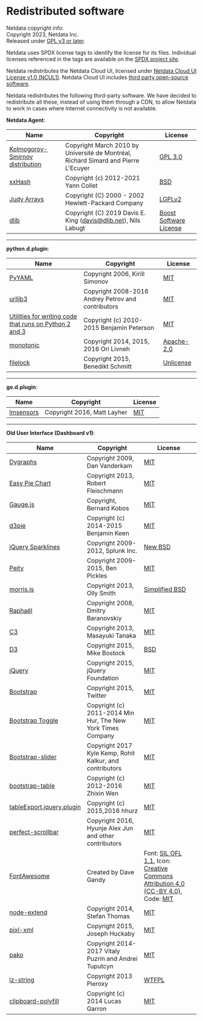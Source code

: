 # Redistributed software

Netdata copyright info:<br/>
Copyright 2023, Netdata Inc.<br/>
Released under [GPL v3 or later](https://raw.githubusercontent.com/netdata/netdata/master/LICENSE).

Netdata uses SPDX license tags to identify the license for its files.
Individual licenses referenced in the tags are available on the [SPDX project site](http://spdx.org/licenses/).

Netdata redistributes the Netdata Cloud UI, licensed under [Netdata Cloud UI License v1.0 (NCUL1)](https://app.netdata.cloud/LICENSE.txt). Netdata Cloud UI includes [third party open-source software](https://app.netdata.cloud/3D_PARTY_LICENSES.txt).

Netdata redistributes the following third-party software.
We have decided to redistribute all these, instead of using them through a CDN, to allow Netdata to work in cases where Internet connectivity is not available.

**Netdata Agent**:

| Name                                                                    | Copyright                                                                          | License                                                                                  |
|-------------------------------------------------------------------------|------------------------------------------------------------------------------------|------------------------------------------------------------------------------------------|
| [Kolmogorov-Smirnov distribution](http://simul.iro.umontreal.ca/ksdir/) | Copyright March 2010 by Université de Montréal, Richard Simard and Pierre L'Ecuyer | [GPL 3.0](https://www.gnu.org/licenses/gpl-3.0.en.html)                                  |
| [xxHash](https://github.com/Cyan4973/xxHash)                            | Copyright (c) 2012-2021 Yann Collet                                                | [BSD](https://github.com/Cyan4973/xxHash/blob/dev/LICENSE)                               |
| [Judy Arrays](https://sourceforge.net/projects/judy/)                   | Copyright (C) 2000 - 2002 Hewlett-Packard Company                                  | [LGPLv2](https://www.gnu.org/licenses/old-licenses/lgpl-2.1.en.html)                     |
| [dlib](https://github.com/davisking/dlib/)                              | Copyright (C) 2019  Davis E. King (davis@dlib.net), Nils Labugt                    | [Boost Software License](https://github.com/davisking/dlib/blob/master/dlib/LICENSE.txt) |

---

**python.d.plugin**:

| Name                                                                                                                                                                                     | Copyright                                             | License                                                          |
|------------------------------------------------------------------------------------------------------------------------------------------------------------------------------------------|-------------------------------------------------------|------------------------------------------------------------------|
| [PyYAML](https://pypi.org/project/PyYAML/)                                                                                                                                               | Copyright 2006, Kirill Simonov                        | [MIT](https://github.com/yaml/pyyaml/blob/master/LICENSE)        |
| [urllib3](https://github.com/shazow/urllib3)                                                                                                                                             | Copyright 2008-2016 Andrey Petrov and contributors    | [MIT](https://github.com/shazow/urllib3/blob/master/LICENSE.txt) |
| [Utilities for writing code that runs on Python 2 and 3](https://raw.githubusercontent.com/netdata/netdata/master/src/collectors/python.d.plugin/python_modules/urllib3/packages/six.py) | Copyright (c) 2010-2015 Benjamin Peterson             | [MIT](https://github.com/benjaminp/six/blob/master/LICENSE)      |
| [monotonic](https://github.com/atdt/monotonic)                                                                                                                                           | Copyright 2014, 2015, 2016 Ori Livneh                 | [Apache-2.0](http://www.apache.org/licenses/LICENSE-2.0)         |
| [filelock](https://github.com/benediktschmitt/py-filelock)                                                                                                                               | Copyright 2015, Benedikt Schmitt                      | [Unlicense](https://unlicense.org/)                              |

---

**go.d.plugin**:

| Name                                               | Copyright                   | License                                                             |
|----------------------------------------------------|-----------------------------|---------------------------------------------------------------------|
| [lmsensors](https://github.com/mdlayher/lmsensors) | Copyright 2016, Matt Layher | [MIT](https://github.com/mdlayher/lmsensors/blob/master/LICENSE.md) |

---

**Old User Interface (Dashboard v1)**:

| Name                                                                            | Copyright                                                   | License                                                                                                                                                                                                           |
|---------------------------------------------------------------------------------|-------------------------------------------------------------|-------------------------------------------------------------------------------------------------------------------------------------------------------------------------------------------------------------------|
| [Dygraphs](http://dygraphs.com/)                                                | Copyright 2009, Dan Vanderkam                               | [MIT](http://dygraphs.com/legal.html)                                                                                                                                                                             |
| [Easy Pie Chart](https://rendro.github.io/easy-pie-chart/)                      | Copyright 2013, Robert Fleischmann                          | [MIT](https://github.com/rendro/easy-pie-chart/blob/master/LICENSE)                                                                                                                                               |
| [Gauge.js](http://bernii.github.io/gauge.js/)                                   | Copyright, Bernard Kobos                                    | [MIT](https://github.com/getgauge/gauge-js/blob/master/LICENSE)                                                                                                                                                   |
| [d3pie](https://github.com/benkeen/d3pie)                                       | Copyright (c) 2014-2015 Benjamin Keen                       | [MIT](https://github.com/benkeen/d3pie/blob/master/LICENSE)                                                                                                                                                       |
| [jQuery Sparklines](http://omnipotent.net/jquery.sparkline/)                    | Copyright 2009-2012, Splunk Inc.                            | [New BSD](http://opensource.org/licenses/BSD-3-Clause)                                                                                                                                                            |
| [Peity](http://benpickles.github.io/peity/)                                     | Copyright 2009-2015, Ben Pickles                            | [MIT](https://github.com/benpickles/peity/blob/master/LICENCE)                                                                                                                                                    |
| [morris.js](http://morrisjs.github.io/morris.js/)                               | Copyright 2013, Olly Smith                                  | [Simplified BSD](http://morrisjs.github.io/morris.js/)                                                                                                                                                            |
| [Raphaël](http://dmitrybaranovskiy.github.io/raphael/)                          | Copyright 2008, Dmitry Baranovskiy                          | [MIT](http://dmitrybaranovskiy.github.io/raphael/license.html)                                                                                                                                                    |
| [C3](http://c3js.org/)                                                          | Copyright 2013, Masayuki Tanaka                             | [MIT](https://github.com/masayuki0812/c3/blob/master/LICENSE)                                                                                                                                                     |
| [D3](http://d3js.org/)                                                          | Copyright 2015, Mike Bostock                                | [BSD](http://opensource.org/licenses/BSD-3-Clause)                                                                                                                                                                |
| [jQuery](https://jquery.org/)                                                   | Copyright 2015, jQuery Foundation                           | [MIT](https://jquery.org/license/)                                                                                                                                                                                |
| [Bootstrap](http://getbootstrap.com/getting-started/)                           | Copyright 2015, Twitter                                     | [MIT](https://github.com/twbs/bootstrap/blob/v4-dev/LICENSE)                                                                                                                                                      |
| [Bootstrap Toggle](http://www.bootstraptoggle.com/)                             | Copyright (c) 2011-2014 Min Hur, The New York Times Company | [MIT](https://github.com/minhur/bootstrap-toggle/blob/master/LICENSE)                                                                                                                                             |
| [Bootstrap-slider](http://seiyria.com/bootstrap-slider/)                        | Copyright 2017 Kyle Kemp, Rohit Kalkur, and contributors    | [MIT](https://github.com/seiyria/bootstrap-slider/blob/master/LICENSE.md)                                                                                                                                         |
| [bootstrap-table](http://bootstrap-table.wenzhixin.net.cn/)                     | Copyright (c) 2012-2016 Zhixin Wen                          | [MIT](https://github.com/wenzhixin/bootstrap-table/blob/master/LICENSE)                                                                                                                                           |
| [tableExport.jquery.plugin](https://github.com/hhurz/tableExport.jquery.plugin) | Copyright (c) 2015,2016 hhurz                               | [MIT](https://github.com/hhurz/tableExport.jquery.plugin/blob/master/LICENSE)                                                                                                                                     |
| [perfect-scrollbar](https://jamesflorentino.github.io/nanoScrollerJS/)          | Copyright 2016, Hyunje Alex Jun and other contributors      | [MIT](https://github.com/noraesae/perfect-scrollbar/blob/master/LICENSE)                                                                                                                                          |
| [FontAwesome](https://github.com/FortAwesome/Font-Awesome)                      | Created by Dave Gandy                                       | Font: [SIL OFL 1.1](http://scripts.sil.org/OFL), Icon: [Creative Commons Attribution 4.0 (CC-BY 4.0)](https://creativecommons.org/licenses/by/4.0/), Code: [MIT](http://opensource.org/licenses/mit-license.html) |
| [node-extend](https://github.com/justmoon/node-extend)                          | Copyright 2014, Stefan Thomas                               | [MIT](https://github.com/justmoon/node-extend/blob/master/LICENSE)                                                                                                                                                |
| [pixl-xml](https://github.com/jhuckaby/pixl-xml)                                | Copyright 2015, Joseph Huckaby                              | [MIT](https://github.com/jhuckaby/pixl-xml#license)                                                                                                                                                               |
| [pako](http://nodeca.github.io/pako/)                                           | Copyright 2014-2017 Vitaly Puzrin and Andrei Tuputcyn       | [MIT](https://github.com/nodeca/pako/blob/master/LICENSE)                                                                                                                                                         |
| [lz-string](http://pieroxy.net/blog/pages/lz-string/index.html)                 | Copyright 2013 Pieroxy                                      | [WTFPL](http://pieroxy.net/blog/pages/lz-string/index.html#inline_menu_10)                                                                                                                                        |
| [clipboard-polyfill](https://github.com/lgarron/clipboard-polyfill)             | Copyright (c) 2014 Lucas Garron                             | [MIT](https://github.com/lgarron/clipboard-polyfill/blob/master/LICENSE.md)                                                                                                                                       |
